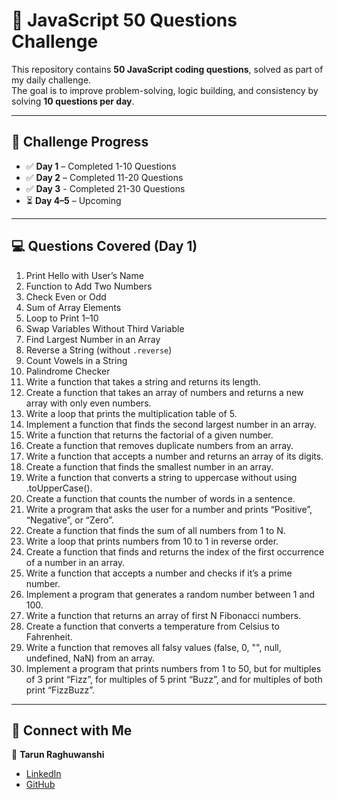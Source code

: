 # 🚀 JavaScript 50 Questions Challenge

This repository contains **50 JavaScript coding questions**, solved as part of my daily challenge.  
The goal is to improve problem-solving, logic building, and consistency by solving **10 questions per day**.

---

## 📌 Challenge Progress

- ✅ **Day 1** – Completed 1-10 Questions
- ✅ **Day 2** – Completed 11-20 Questions
- ✅ **Day 3** - Completed 21-30 Questions
- ⏳ **Day 4–5** – Upcoming

---

## 💻 Questions Covered (Day 1)

1. Print Hello with User’s Name
2. Function to Add Two Numbers
3. Check Even or Odd
4. Sum of Array Elements
5. Loop to Print 1–10
6. Swap Variables Without Third Variable
7. Find Largest Number in an Array
8. Reverse a String (without `.reverse`)
9. Count Vowels in a String
10. Palindrome Checker
11. Write a function that takes a string and returns its length.
12. Create a function that takes an array of numbers and returns a new array with only even numbers.
13. Write a loop that prints the multiplication table of 5.
14. Implement a function that finds the second largest number in an array.
15. Write a function that returns the factorial of a given number.
16. Create a function that removes duplicate numbers from an array.
17. Write a function that accepts a number and returns an array of its digits.
18. Create a function that finds the smallest number in an array.
19. Write a function that converts a string to uppercase without using .toUpperCase().
20. Create a function that counts the number of words in a sentence.
21. Write a program that asks the user for a number and prints “Positive”, “Negative”, or “Zero”.
22. Create a function that finds the sum of all numbers from 1 to N.
23. Write a loop that prints numbers from 10 to 1 in reverse order.
24. Create a function that finds and returns the index of the first occurrence of a number in an array.
25. Write a function that accepts a number and checks if it’s a prime number.
26. Implement a program that generates a random number between 1 and 100.
27. Write a function that returns an array of first N Fibonacci numbers.
28. Create a function that converts a temperature from Celsius to Fahrenheit.
29. Write a function that removes all falsy values (false, 0, "", null, undefined, NaN) from an array.
30. Implement a program that prints numbers from 1 to 50, but for multiples of 3 print “Fizz”, for multiples of 5 print “Buzz”, and for multiples of both print “FizzBuzz”.

---

## 🔗 Connect with Me

👤 **Tarun Raghuwanshi**

- [LinkedIn](https://www.linkedin.com/in/tarun-raghuwanshi/)
- [GitHub](https://github.com/Tarun7791)
